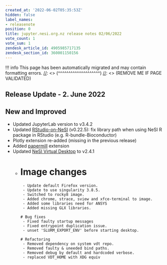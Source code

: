 ```yaml
---
created_at: '2022-06-02T05:35:53Z'
hidden: false
label_names:
- releasenote
position: 0
title: jupyter.nesi.org.nz release notes 02/06/2022
vote_count: 1
vote_sum: 1
zendesk_article_id: 4905985717135
zendesk_section_id: 360001150156
---
```



[//]: <> (REMOVE ME IF PAGE VALIDATED)
[//]: <> (vvvvvvvvvvvvvvvvvvvv)
!!! info
    This page has been automatically migrated and may contain formatting errors.
[//]: <> (^^^^^^^^^^^^^^^^^^^^)
[//]: <> (REMOVE ME IF PAGE VALIDATED)
## Release Update - 2. June 2022

## New and Improved

-   Updated JupyterLab version to v3.4.2
-   Updated
    [RStudio-on-NeSI](https://support.nesi.org.nz/hc/en-gb/articles/360004337836)
    (v0.22.5): fix library path when using NeSI R package in RStudio
    (e.g. R-bundle-Bioconductor)
-   Plotly extension re-added (missing in the previous release)
-   Added [papermill](https://pypi.org/project/papermill/) extension
-   Updated [NeSI Virtual
    Desktop](https://support.nesi.org.nz/hc/en-gb/articles/360001600235)
    to v2.4.1
    -   # Image changes
             - Update default Firefox version.
             - Update to use singularity 3.8.5.
             - Switched to rocky8 image.
             - Added chrome, strace, sview and xfce-terminal to image.
             - Added some libraries need for ANSYS
             - Added missing GLX libraries.

            # Bug fixes
             - Fixed faulty startup messages 
             - Fixed entrypoint duplication issue.
             - unset 'SLURM_EXPORT_ENV' before starting desktop.

            # Refactoring
             - Removed dependency on system vdt repo.
             - Removed faulty & uneeded bind paths.
             - Removed debug by default and hardcoded verbose.
             - replaced VDT_HOME with XDG equiv
